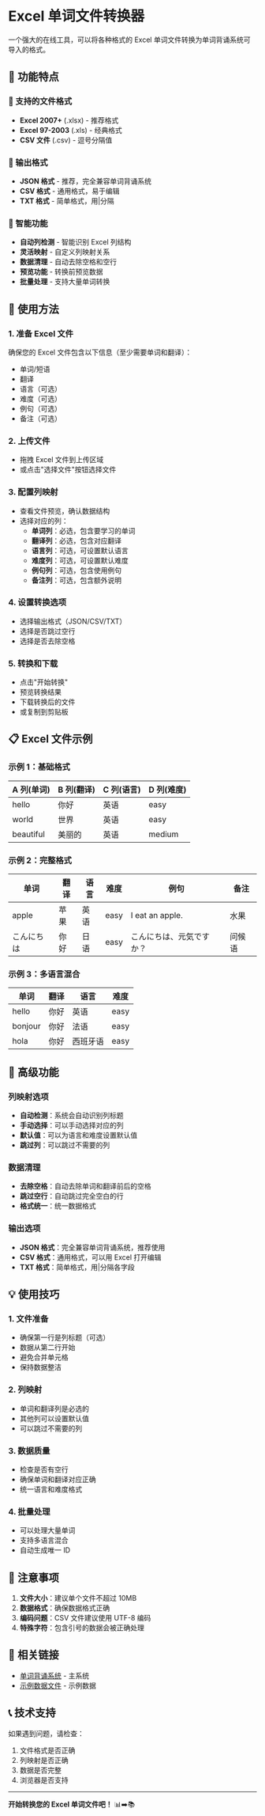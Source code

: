 # Excel 单词文件转换器

一个强大的在线工具，可以将各种格式的 Excel 单词文件转换为单词背诵系统可导入的格式。

## 🚀 功能特点

### 📁 支持的文件格式

- **Excel 2007+** (.xlsx) - 推荐格式
- **Excel 97-2003** (.xls) - 经典格式
- **CSV 文件** (.csv) - 逗号分隔值

### 🔄 输出格式

- **JSON 格式** - 推荐，完全兼容单词背诵系统
- **CSV 格式** - 通用格式，易于编辑
- **TXT 格式** - 简单格式，用|分隔

### 🎯 智能功能

- **自动列检测** - 智能识别 Excel 列结构
- **灵活映射** - 自定义列映射关系
- **数据清理** - 自动去除空格和空行
- **预览功能** - 转换前预览数据
- **批量处理** - 支持大量单词转换

## 📖 使用方法

### 1. 准备 Excel 文件

确保您的 Excel 文件包含以下信息（至少需要单词和翻译）：

- 单词/短语
- 翻译
- 语言（可选）
- 难度（可选）
- 例句（可选）
- 备注（可选）

### 2. 上传文件

- 拖拽 Excel 文件到上传区域
- 或点击"选择文件"按钮选择文件

### 3. 配置列映射

- 查看文件预览，确认数据结构
- 选择对应的列：
  - **单词列**：必选，包含要学习的单词
  - **翻译列**：必选，包含对应翻译
  - **语言列**：可选，可设置默认语言
  - **难度列**：可选，可设置默认难度
  - **例句列**：可选，包含使用例句
  - **备注列**：可选，包含额外说明

### 4. 设置转换选项

- 选择输出格式（JSON/CSV/TXT）
- 选择是否跳过空行
- 选择是否去除空格

### 5. 转换和下载

- 点击"开始转换"
- 预览转换结果
- 下载转换后的文件
- 或复制到剪贴板

## 📋 Excel 文件示例

### 示例 1：基础格式

| A 列(单词) | B 列(翻译) | C 列(语言) | D 列(难度) |
| ---------- | ---------- | ---------- | ---------- |
| hello      | 你好       | 英语       | easy       |
| world      | 世界       | 英语       | easy       |
| beautiful  | 美丽的     | 英语       | medium     |

### 示例 2：完整格式

| 单词       | 翻译 | 语言 | 难度 | 例句                     | 备注   |
| ---------- | ---- | ---- | ---- | ------------------------ | ------ |
| apple      | 苹果 | 英语 | easy | I eat an apple.          | 水果   |
| こんにちは | 你好 | 日语 | easy | こんにちは、元気ですか？ | 问候语 |

### 示例 3：多语言混合

| 单词    | 翻译 | 语言     | 难度 |
| ------- | ---- | -------- | ---- |
| hello   | 你好 | 英语     | easy |
| bonjour | 你好 | 法语     | easy |
| hola    | 你好 | 西班牙语 | easy |

## 🔧 高级功能

### 列映射选项

- **自动检测**：系统会自动识别列标题
- **手动选择**：可以手动选择对应的列
- **默认值**：可以为语言和难度设置默认值
- **跳过列**：可以跳过不需要的列

### 数据清理

- **去除空格**：自动去除单词和翻译前后的空格
- **跳过空行**：自动跳过完全空白的行
- **格式统一**：统一数据格式

### 输出选项

- **JSON 格式**：完全兼容单词背诵系统，推荐使用
- **CSV 格式**：通用格式，可以用 Excel 打开编辑
- **TXT 格式**：简单格式，用|分隔各字段

## 💡 使用技巧

### 1. 文件准备

- 确保第一行是列标题（可选）
- 数据从第二行开始
- 避免合并单元格
- 保持数据整洁

### 2. 列映射

- 单词和翻译列是必选的
- 其他列可以设置默认值
- 可以跳过不需要的列

### 3. 数据质量

- 检查是否有空行
- 确保单词和翻译对应正确
- 统一语言和难度格式

### 4. 批量处理

- 可以处理大量单词
- 支持多语言混合
- 自动生成唯一 ID

## 🚨 注意事项

1. **文件大小**：建议单个文件不超过 10MB
2. **数据格式**：确保数据格式正确
3. **编码问题**：CSV 文件建议使用 UTF-8 编码
4. **特殊字符**：包含引号的数据会被正确处理

## 🔗 相关链接

- [单词背诵系统](../index.html) - 主系统
- [示例数据文件](../sample_words.json) - 示例数据

## 📞 技术支持

如果遇到问题，请检查：

1. 文件格式是否正确
2. 列映射是否正确
3. 数据是否完整
4. 浏览器是否支持

---

**开始转换您的 Excel 单词文件吧！** 📊➡️📚
